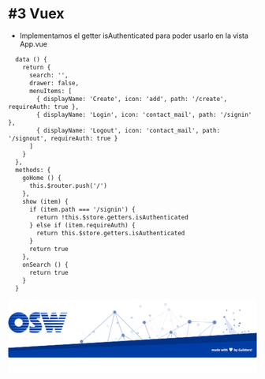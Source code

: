 # #3 Vuex

- Implementamos el getter isAuthenticated para poder usarlo en la vista App.vue

```
  data () {
    return {
      search: '',
      drawer: false,
      menuItems: [
        { displayName: 'Create', icon: 'add', path: '/create', requireAuth: true },
        { displayName: 'Login', icon: 'contact_mail', path: '/signin' },
        { displayName: 'Logout', icon: 'contact_mail', path: '/signout', requireAuth: true }
      ]
    }
  },
  methods: {
    goHome () {
      this.$router.push('/')
    },
    show (item) {
      if (item.path === '/signin') {
        return !this.$store.getters.isAuthenticated
      } else if (item.requireAuth) {
        return this.$store.getters.isAuthenticated
      }
      return true
    },
    onSearch () {
      return true
    }
  }
```

![firebase](./assets/img/footer.png)
